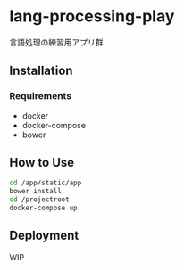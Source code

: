# lang-processing-play

言語処理の練習用アプリ群

## Installation

### Requirements
 - docker
 - docker-compose
 - bower

## How to Use

```sh
cd /app/static/app
bower install
cd /projectroot
docker-compose up
```

## Deployment
WIP
